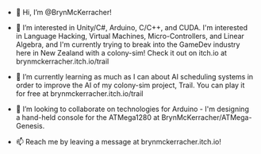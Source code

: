 - 👋 Hi, I’m @BrynMcKerracher!

- 👀 I’m interested in Unity/C#, Arduino, C/C++, and CUDA. I'm interested in Language Hacking, Virtual Machines, Micro-Controllers, and Linear Algebra, and I'm currently trying to break into the GameDev industry here in New Zealand with a colony-sim! Check it out on itch.io at brynmckerracher.itch.io/trail

- 🌱 I’m currently learning as much as I can about AI scheduling systems in order to improve the AI of my colony-sim project, Trail. You can play it for free at brynmckerracher.itch.io/trail
- 💞️ I’m looking to collaborate on technologies for Arduino - I'm designing a hand-held console for the ATMega1280 at BrynMcKerracher/ATMega-Genesis.
- 📫 Reach me by leaving a message at brynmckerracher.itch.io!
